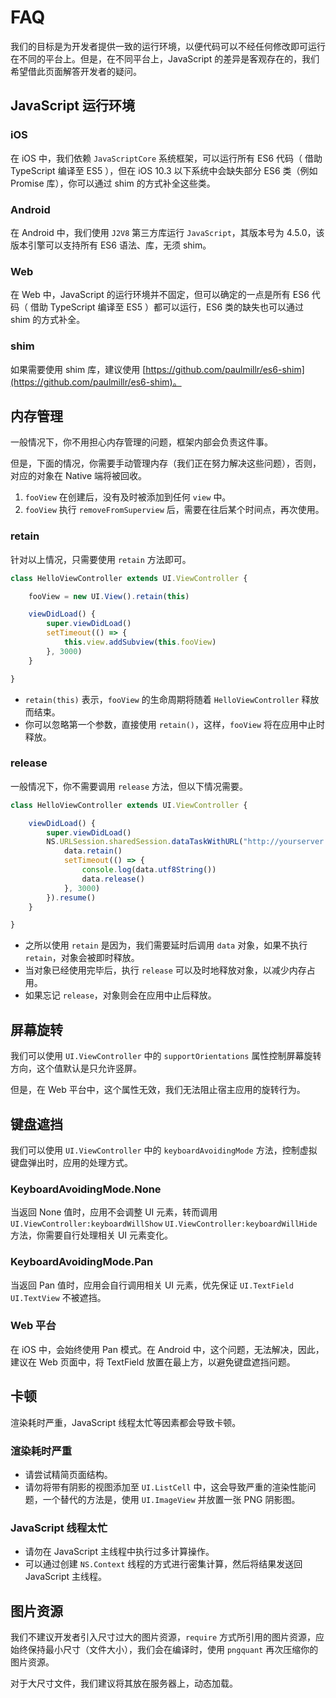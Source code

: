 # FAQ

我们的目标是为开发者提供一致的运行环境，以便代码可以不经任何修改即可运行在不同的平台上。但是，在不同平台上，JavaScript 的差异是客观存在的，我们希望借此页面解答开发者的疑问。

## JavaScript 运行环境

### iOS

在 iOS 中，我们依赖 ```JavaScriptCore``` 系统框架，可以运行所有 ES6 代码（ 借助 TypeScript 编译至 ES5 ），但在 iOS 10.3 以下系统中会缺失部分 ES6 类（例如 Promise 库），你可以通过 shim 的方式补全这些类。

### Android

在 Android 中，我们使用 ```J2V8``` 第三方库运行 ```JavaScript```，其版本号为 4.5.0，该版本引擎可以支持所有 ES6 语法、库，无须 shim。

### Web

在 Web 中，JavaScript 的运行环境并不固定，但可以确定的一点是所有 ES6 代码（ 借助 TypeScript 编译至 ES5 ）都可以运行，ES6 类的缺失也可以通过 shim 的方式补全。

### shim

如果需要使用 shim 库，建议使用 [https://github.com/paulmillr/es6-shim](https://github.com/paulmillr/es6-shim)。

## 内存管理

一般情况下，你不用担心内存管理的问题，框架内部会负责这件事。

但是，下面的情况，你需要手动管理内存（我们正在努力解决这些问题），否则，对应的对象在 Native 端将被回收。

1. ```fooView``` 在创建后，没有及时被添加到任何 ```view``` 中。
2. ```fooView``` 执行 ```removeFromSuperview``` 后，需要在往后某个时间点，再次使用。

### retain

针对以上情况，只需要使用 ```retain``` 方法即可。

```javascript
class HelloViewController extends UI.ViewController {

	fooView = new UI.View().retain(this)

	viewDidLoad() {
		super.viewDidLoad()
		setTimeout(() => {
			this.view.addSubview(this.fooView)
		}, 3000)
	}

}
```

* ```retain(this)``` 表示，```fooView``` 的生命周期将随着 ```HelloViewController``` 释放而结束。
* 你可以忽略第一个参数，直接使用 ```retain()```，这样，```fooView``` 将在应用中止时释放。

### release

一般情况下，你不需要调用 ```release``` 方法，但以下情况需要。

```javascript
class HelloViewController extends UI.ViewController {

	viewDidLoad() {
		super.viewDidLoad()
		NS.URLSession.sharedSession.dataTaskWithURL("http://yourserver.com/", (data, response, error) => {
			data.retain()
			setTimeout(() => {
				console.log(data.utf8String())
				data.release()
			}, 3000)
		}).resume()
	}

}
```

* 之所以使用 ```retain``` 是因为，我们需要延时后调用 ```data``` 对象，如果不执行 ```retain```，对象会被即时释放。
* 当对象已经使用完毕后，执行 ```release``` 可以及时地释放对象，以减少内存占用。
* 如果忘记 ```release```，对象则会在应用中止后释放。

## 屏幕旋转

我们可以使用 ```UI.ViewController``` 中的 ```supportOrientations``` 属性控制屏幕旋转方向，这个值默认是只允许竖屏。

但是，在 Web 平台中，这个属性无效，我们无法阻止宿主应用的旋转行为。

## 键盘遮挡

我们可以使用 ```UI.ViewController``` 中的 ```keyboardAvoidingMode``` 方法，控制虚拟键盘弹出时，应用的处理方式。

### KeyboardAvoidingMode.None

当返回 None 值时，应用不会调整 UI 元素，转而调用 ```UI.ViewController:keyboardWillShow``` ```UI.ViewController:keyboardWillHide``` 方法，你需要自行处理相关 UI 元素变化。

### KeyboardAvoidingMode.Pan

当返回 Pan 值时，应用会自行调用相关 UI 元素，优先保证 ```UI.TextField``` ```UI.TextView``` 不被遮挡。

### Web 平台

在 iOS 中，会始终使用 Pan 模式。在 Android 中，这个问题，无法解决，因此，建议在 Web 页面中，将 TextField 放置在最上方，以避免键盘遮挡问题。

## 卡顿

渲染耗时严重，JavaScript 线程太忙等因素都会导致卡顿。

### 渲染耗时严重

* 请尝试精简页面结构。
* 请勿将带有阴影的视图添加至 ```UI.ListCell``` 中，这会导致严重的渲染性能问题，一个替代的方法是，使用 ```UI.ImageView``` 并放置一张 PNG 阴影图。

### JavaScript 线程太忙

* 请勿在 JavaScript 主线程中执行过多计算操作。
* 可以通过创建 ```NS.Context``` 线程的方式进行密集计算，然后将结果发送回 JavaScript 主线程。

## 图片资源

我们不建议开发者引入尺寸过大的图片资源，```require``` 方式所引用的图片资源，应始终保持最小尺寸（文件大小），我们会在编译时，使用 ```pngquant``` 再次压缩你的图片资源。

对于大尺寸文件，我们建议将其放在服务器上，动态加载。